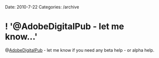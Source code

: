 Date: 2010-7-22
Categories: /archive

# ! '@AdobeDigitalPub - let me know...'

@<a href="http://twitter.com/AdobeDigitalPub" class="aktt_username">AdobeDigitalPub</a> - let me know if you need any beta help - or alpha help.

